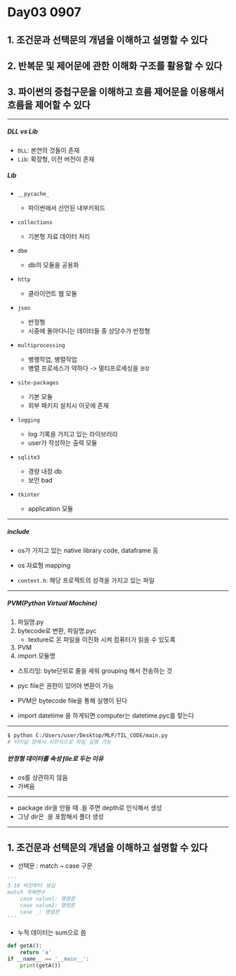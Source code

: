 # Day03 0907



## 1. 조건문과 선택문의 개념을 이해하고 설명할 수 있다

## 2. 반복문 및 제어문에 관한 이해화 구조를 활용할 수 있다

## 3. 파이썬의 중첩구문을 이해하고 흐름 제어문을 이용해서 흐름을 제어할 수 있다

<hr/> 

##### DLL vs Lib

- `DLL`: 본연의 것들이 존재
- `Lib`: 확장형, 이전 버전이 존재

##### Lib

- `__pycache_`
  - 파이썬에서 선언된 내부키워드

- `collections`
  - 기본형 자료 데이터 처리
- `dbm`
  -  db의 모듈을 공용화
- `http`
  -  클라이언트 웹 모듈
- `json`
  - 반정형
  - 시중에 돌아다니는 데이터들 중 상당수가 반정형
- `multiprocessing`
  - 병행작업, 병렬작업
  - 병렬 프로세스가 약하다 -> 멀티프로세싱을 `권장` 

- `site-packages`
  - 기본 모듈
  - 외부 패키지 설치시 이곳에 존재
- `logging`
  - log 기록을 가지고 있는 라이브러리
  - user가 작성하는 출력 모듈
- `sqlite3`
  - 경량 내장 db
  - 보안 bad
- `tkinter`
  - application 모듈

<hr/>

##### include

- os가 가지고 있는 native library code, dataframe 등
- os 자료형 mapping

- `context.h`: 해당 프로젝트의 성격을 가지고 있는 파일

<hr/>

##### PVM(Python Virtual Machine)

1. 파일명.py
2. bytecode로 변환, 파일명.pyc
   - texture로 온 파일을 이진화 시켜 컴퓨터가 읽을 수 있도록
3. PVM
4. import 모듈명

- 스트리밍: byte단위로 줄을 세워 grouping 해서 전송하는 것

- pyc file은 권한이 있어야 변환이 가능

- PVM은 bytecode file을 통해 실행이 된다

- import datetime 을 하게되면 computer는 datetime.pyc를 찾는다

<hr/>

```bash
$ python C:/Users/user/Desktop/MLP/TIL_CODE/main.py
# 터미널 창에서 이런식으로 파일 실행 가능
```

##### 반정형 데이터를 속성 file로 두는 이유

- os를 상관하지 않음
- 가벼움

<hr/>

- package dir을 만들 때 .을 주면 depth로 인식해서 생성
- 그냥 dir은 .을 포함해서 폴더 생성

<hr/>

## 1. 조건문과 선택문의 개념을 이해하고 설명할 수 있다

- 선택문 : match ~ case 구문

```python
'''
3.10 버전부터 생김
match 객체변수
	case value1: 명령문
	case value2: 명령문
	case _: 명령문
'''
```

- 누적 데이터는 sum으로 씀

```python
def getA():
    return 'a'
if __name__ == '__main__':
    print(getA())
```









